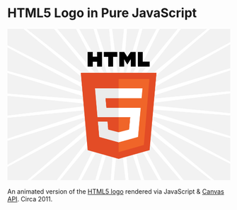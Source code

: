 # HTML5 Logo in Pure JavaScript

![HTML5 Logo](html5.png)

An animated version of the [HTML5 logo](https://www.w3.org/html/logo/) rendered via JavaScript & [Canvas API](https://developer.mozilla.org/en-US/docs/Web/API/Canvas_API). Circa 2011.
